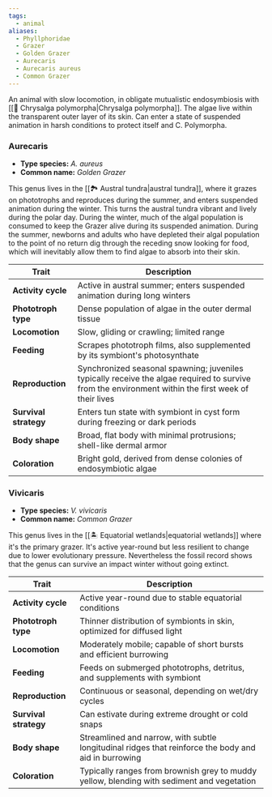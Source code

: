 ```yaml
---
tags:
  - animal
aliases:
  - Phyllphoridae
  - Grazer
  - Golden Grazer
  - Aurecaris
  - Aurecaris aureus
  - Common Grazer
---
```

An animal with slow locomotion, in obligate mutualistic endosymbiosis with [[🌱 Chrysalga polymorpha|Chrysalga polymorpha]]. The algae live within the transparent outer layer of its skin. Can enter a state of suspended animation in harsh conditions to protect itself and C. Polymorpha.
### Aurecaris
- **Type species:** *A. aureus*
- **Common name:** *Golden Grazer*

This genus lives in the [[🏞️ Austral tundra|austral tundra]], where it grazes on phototrophs and reproduces during the summer, and enters suspended animation during the winter. This turns the austral tundra vibrant and lively during the polar day. During the winter, much of the algal population is consumed to keep the Grazer alive during its suspended animation. During the summer, newborns and adults who have depleted their algal population to the point of no return dig through the receding snow looking for food, which will inevitably allow them to find algae to absorb into their skin.

| Trait                 | Description                                                                                                                                         |
| --------------------- | --------------------------------------------------------------------------------------------------------------------------------------------------- |
| **Activity cycle**    | Active in austral summer; enters suspended animation during long winters                                                                            |
| **Phototroph type**   | Dense population of algae in the outer dermal tissue                                                                                                |
| **Locomotion**        | Slow, gliding or crawling; limited range                                                                                                            |
| **Feeding**           | Scrapes phototroph films, also supplemented by its symbiont's photosynthate                                                                         |
| **Reproduction**      | Synchronized seasonal spawning; juveniles typically receive the algae required to survive from the environment within the first week of their lives |
| **Survival strategy** | Enters tun state with symbiont in cyst form during freezing or dark periods                                                                         |
| **Body shape**        | Broad, flat body with minimal protrusions; shell-like dermal armor                                                                                  |
| **Coloration**        | Bright gold, derived from dense colonies of endosymbiotic algae                                                                                     |

### Vivicaris
- **Type species:** *V. vivicaris*
- **Common name:** *Common Grazer*

This genus lives in the [[🏝️ Equatorial wetlands|equatorial wetlands]] where it's the primary grazer. It's active year-round but less resilient to change due to lower evolutionary pressure. Nevertheless the fossil record shows that the genus can survive an impact winter without going extinct.

| Trait                 | Description                                                                 |
|----------------------|-----------------------------------------------------------------------------|
| **Activity cycle**    | Active year-round due to stable equatorial conditions                      |
| **Phototroph type**   | Thinner distribution of symbionts in skin, optimized for diffused light    |
| **Locomotion**        | Moderately mobile; capable of short bursts and efficient burrowing         |
| **Feeding**           | Feeds on submerged phototrophs, detritus, and supplements with symbiont    |
| **Reproduction**      | Continuous or seasonal, depending on wet/dry cycles                        |
| **Survival strategy** | Can estivate during extreme drought or cold snaps                          |
| **Body shape**        | Streamlined and narrow, with subtle longitudinal ridges that reinforce the body and aid in burrowing |
| **Coloration**        | Typically ranges from brownish grey to muddy yellow, blending with sediment and vegetation |
